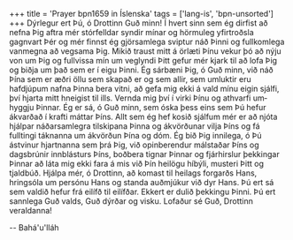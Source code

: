 +++
title = 'Prayer bpn1659 in Íslenska'
tags = ['lang-is', 'bpn-unsorted']
+++
Dýrlegur ert Þú, ó Drottinn Guð minn! Í hvert sinn sem ég dirfist að nefna Þig aftra mér stórfelldar syndir mínar og hörmuleg yfirtroðsla gagnvart Þér og mér finnst ég gjörsamlega sviptur náð Þinni og fullkomlega vanmegna að vegsama Þig. Mikið traust mitt á örlæti Þínu vekur þó að nýju von um Þig og fullvissa mín um veglyndi Þitt gefur mér kjark til að lofa Þig og biðja um það sem er í eigu Þinni.
Ég sárbæni Þig, ó Guð minn, við náð Þína sem er æðri öllu sem skapað er og sem allir, sem umluktir eru hafdjúpum nafna Þinna bera vitni, að gefa mig ekki á vald mínu eigin sjálfi, því hjarta mitt hneigist til ills. Vernda mig því í virki Þínu og athvarfi um­hyggju Þinnar. Ég er sá, ó Guð minn, sem óska þess eins sem Þú hefur ákvarðað í krafti máttar Þíns. Allt sem ég hef kosið sjálfum mér er að njóta hjálpar náðarsamlegra tilskipana Þinna og ákvörðunar vilja Þíns og fá fulltingi táknanna um ákvörðun Þína og dóm.
Ég bið Þig innilega, ó Þú ástvinur hjartnanna sem þrá Þig, við opinberendur málstaðar Þíns og dagsbrúnir innblásturs Þíns, boðbera tignar Þinnar og fjárhirslur þekkingar Þinnar að láta mig ekki fara á mis við Þín heilögu híbýli, musteri Þitt og tjaldbúð. Hjálpa mér, ó Drottinn, að komast til heilags forgarðs Hans, hringsóla um persónu Hans og standa auðmjúkur við dyr Hans.
Þú ert sá sem valdið hefur frá eilífð til eilífðar. Ekkert er dulið þekkingu Þinni. Þú ert sannlega Guð valds, Guð dýrðar og visku.
Lofaður sé Guð, Drottinn veraldanna!

-- Bahá'u'lláh
